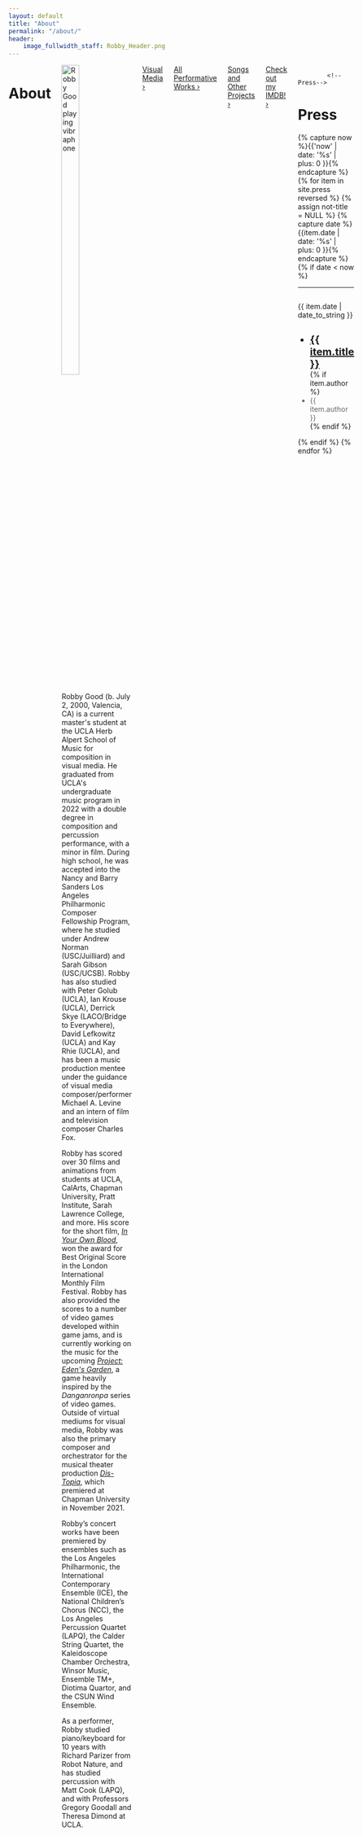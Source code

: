 ```yaml
---
layout: default
title: "About"
permalink: "/about/"
header:
    image_fullwidth_staff: Robby_Header.png
---
```


<div class="row t30">
	<div class="medium-10 columns medium-offset-1 end">
			<header>
				<div itemprop="name">
					<h1 class="text-center">About</h1>
				</div>
			</header>
            <div itemprop="articleSection">
                <img class="b30" src="{{ site.urlimg }}robby_about.jpg" alt="Robby Good playing vibraphone" class="wrap-left" style="width:50%;">
                <p>Robby Good (b. July 2, 2000, Valencia, CA) is a current master's student at the UCLA Herb Alpert School of Music for composition in visual media. He graduated from UCLA's undergraduate music program in 2022 with a double degree in composition and percussion performance, with a minor in film. During high school, he was accepted into the Nancy and Barry Sanders Los Angeles Philharmonic Composer Fellowship Program, where he studied under Andrew Norman (USC/Juilliard) and Sarah Gibson (USC/UCSB). Robby has also studied with Peter Golub (UCLA), Ian Krouse (UCLA), Derrick Skye (LACO/Bridge to Everywhere), David Lefkowitz (UCLA) and Kay Rhie (UCLA), and has been a music production mentee under the guidance of visual media composer/performer Michael A. Levine and an intern of film and television composer Charles Fox.</p>
                <p>Robby has scored over 30 films and animations from students at UCLA, CalArts, Chapman University, Pratt Institute, Sarah Lawrence College, and more. His score for the short film, <a href="{{ site.url }}{{ site.baseurl }}/visual-media/in-your-own-blood/"><i>In Your Own Blood</i></a>, won the award for Best Original Score in the London International Monthly Film Festival. Robby has also provided the scores to a number of video games developed within game jams, and is currently working on the music for the upcoming <a href="https://www.youtube.com/channel/UCoIWNv3mHri8Oy6JPp4r7qw"><i>Project: Eden's Garden</i></a>, a game heavily inspired by the <i>Danganronpa</i> series of video games. Outside of virtual mediums for visual media, Robby was also the primary composer and orchestrator for the musical theater production <a href="{{ site.url }}{{ site.baseurl }}/songs/distopia/"><i>Dis-Topia</i></a>, which premiered at Chapman University in November 2021.</p>
                <p>Robby’s concert works have been premiered by ensembles such as the Los Angeles Philharmonic, the International Contemporary Ensemble (ICE), the National Children’s Chorus (NCC), the Los Angeles Percussion Quartet (LAPQ), the Calder String Quartet, the Kaleidoscope Chamber Orchestra, Winsor Music, Ensemble TM+, Diotima Quartor, and the CSUN Wind Ensemble.</p>
                <p>As a performer, Robby studied piano/keyboard for 10 years with Richard Parizer from Robot Nature, and has studied percussion with Matt Cook (LAPQ), and with Professors Gregory Goodall and Theresa Dimond at UCLA.</p>
            </div>
            <div>
                <a href="{{ site.url }}{{ site.baseurl }}/visual-media/" class="button expand">Visual Media ›</a>
            </div>
            <div>
                <a href="{{ site.url }}{{ site.baseurl }}/works/" class="button expand">All Performative Works ›</a>
            </div>
            <div>
                <a href="{{ site.url }}{{ site.baseurl }}/songs/" class="button expand">Songs and Other Projects ›</a>
            </div>
            <div>
                <a href="https://www.imdb.com/name/nm11572939/?ref_=nv_sr_srsg_1" class="button expand">Check out my IMDB! ›</a>
            </div>
            <div>
            
            <!--Press-->


<div class="text-center t30">
    <h1 class="h1">Press</h1>
</div>
{% capture now %}{{'now' | date: '%s' | plus: 0 }}{% endcapture %}
{% for item in site.press reversed %}
    {% assign not-title = NULL %}
    {% capture date %}{{item.date | date: '%s' | plus: 0 }}{% endcapture %}
    {% if date < now %}
        <div class="row">
            <hr>
            <div class="small-5 columns">
                <p class="performance-date text-right">{{ item.date | date_to_string }}</p>
            </div>
            <div class="small-7 columns">
                <ul class="no-bullet">
                    <li style="font-size:20px;"><a href="{{ item.link }}"><b>{{ item.title }}</b></a></li>
                    {% if item.author %}
                        <li style="color:dimgray;">{{ item.author }}</li>
                    {% endif %}
                </ul>
            </div>
        </div>
      {% endif %}
    {% endfor %}


</div> <!-- /.row -->
</div>






<!--Saving this because of how much work it took me-->
<!--<p>His name is pronounced [<a href="https://en.wikipedia.org/wiki/Voiceless_velar_stop" target="_blank">k</a><a href="https://en.wikipedia.org/wiki/Close_front_unrounded_vowel" target="_blank">i</a><a href="https://en.wikipedia.org/wiki/Voiced_palatal_approximant" target="_blank">j</a><a href="https://en.wikipedia.org/wiki/Open_back_rounded_vowel" target="_blank">&#594;</a><a href="https://en.wikipedia.org/wiki/Voiced_dental,_alveolar_and_postalveolar_nasals" target="_blank">n</a> <a href="https://en.wikipedia.org/wiki/Voiced_dental_and_alveolar_taps_and_flaps" target="_blank">&#638;</a><a href="https://en.wikipedia.org/wiki/Near-open_front_unrounded_vowel" target="_blank">&#230;</a><a href="https://en.wikipedia.org/wiki/Voiced_labiodental_fricative" target="_blank">v</a><a href="https://en.wikipedia.org/wiki/Open_back_rounded_vowel" target="_blank">&#594;</a><a href="https://en.wikipedia.org/wiki/Vowel_length" target="_blank">&#720;</a><a href="https://en.wikipedia.org/wiki/Close_front_unrounded_vowel" target="_blank">i</a><a href="https://en.wikipedia.org/wiki/Vowel_length" target="_blank">&#720;</a>].</p>-->
